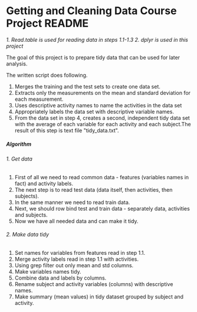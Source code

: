 # Getting and Cleaning Data Course Project README
*1. Read.table is used for reading data in steps 1.1-1.3*
*2. dplyr is used in this project*

The goal of this project is to prepare tidy data that can be used for later analysis.

The written script does following.
1. Merges the training and the test sets to create one data set.
2. Extracts only the measurements on the mean and standard deviation for each measurement.
3. Uses descriptive activity names to name the activities in the data set
4. Appropriately labels the data set with descriptive variable names.
5. From the data set in step 4, creates a second, independent tidy data set with the average of each variable for each activity and each subject.The result of this step is text file "tidy_data.txt".

##### Algorithm

###### 1. Get data

1. First of all we need to read common data - features (variables names in fact) and activity labels.
2. The next step is to read test data (data itself, then activities, then subjects).
3. In the same manner we need to read train data.
4. Next, we should row bind test and train data - separately data, activities and subjects.
5. Now we have all needed data and can make it tidy.

###### 2. Make data tidy

1. Set names for variables from features read in step 1.1.
2. Merge activity labels read in step 1.1 with activities.
3. Using grep filter out only mean and std columns.
4. Make variables names tidy.
5. Combine data and labels by columns.
6. Rename subject and activity variables (columns) with descriptive names.
7. Make summary (mean values) in tidy dataset grouped by subject and activity.
